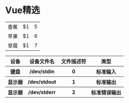 Vue精选
===

|         |    |    |
| --------   | -----:   | :----: |
| 香蕉        | $1      |   5    |
| 苹果        | $1      |   6    |
| 草莓        | $1      |   7    |


<table>
    <tr>
        <th>设备</th>
        <th>设备文件名</th>
        <th>文件描述符</th>
        <th>类型</th>
    </tr>
    <tr>
        <th>键盘</th>
        <th>/dev/stdin</th>
        <th>0</th>
        <th>标准输入</th>
    </tr>
    <tr>
        <th>显示器</th>
        <th>/dev/stdout</th>
        <th>1</th>
        <th>标准输出</th>
    </tr>
    <tr>
        <th>显示器</th>
        <th>/dev/stderr</th>
        <th>2</th>
        <th>标准错误输出</th>
    </tr>
</table>